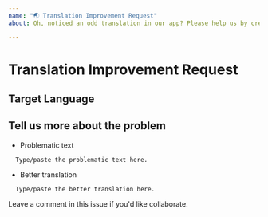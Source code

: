 ```yaml
---
name: "🌏 Translation Improvement Request"
about: Oh, noticed an odd translation in our app? Please help us by creating an issue to fix it :) Please check that no other request for the same language fix has been made before submitting this issue.

---
```


# Translation Improvement Request

## Target Language 
<!-- Requested Language Here -->

## Tell us more about the problem  
<!-- Please let us know exactly where the translation looks odd/wrong and explain the problem. If possible, provide us with screenshots for context. -->

- Problematic text
```  
  Type/paste the problematic text here.
```
- Better translation
```  
  Type/paste the better translation here. 
```

Leave a comment in this issue if you'd like collaborate.
